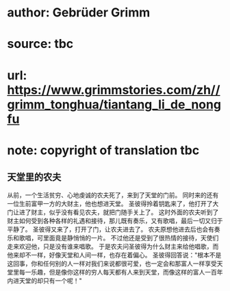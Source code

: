 # author: Gebrüder Grimm
# source: tbc
# url: https://www.grimmstories.com/zh//grimm_tonghua/tiantang_li_de_nongfu
# note: copyright of translation tbc

## 天堂里的农夫 

从前，一个生活贫穷、心地虔诚的农夫死了，来到了天堂的门前。
同时来的还有一位生前富甲一方的大财主，他也想进天堂。
圣彼得拎着钥匙来了，他打开了大门让进了财主，似乎没有看见农夫，就把门随手关上了。
这时外面的农夫听到了财主如何受到各种各样的礼遇和接待，那儿既有奏乐，又有歌唱，最后一切又归于平静了。
圣彼得又来了，打开了门，让农夫进去了。
农夫原想他进去后也会有奏乐和歌唱，可里面竟是静悄悄的一片。
不过他还是受到了很热情的接待，天使们走来欢迎他，只是没有谁来唱歌。
于是农夫问圣彼得为什么财主来给他唱歌，而他来却不一样，好像天堂和人间一样，也存在着偏心。
圣彼得回答说："根本不是这回事，你和任何别的人一样对我们来说都很可爱，也一定会和那富人一样享受天堂里每一乐趣，但是像你这样的穷人每天都有人来到天堂，而像这样的富人一百年内进天堂的却只有一个呢！"
